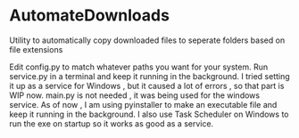 # AutomateDownloads
 Utility to automatically copy downloaded files to seperate folders based on file extensions

 Edit config.py to match whatever paths you want for your system.
 Run service.py in a terminal and keep it running in the background.
 I tried setting it up as a service for Windows , but it caused a lot of errors ,  so that part is WIP now.
 main.py is not needed , it was being used for the windows service.
 As of now , I am using pyinstaller to make an executable file and keep it running in the background.
 I also use Task Scheduler on Windows to run the exe on startup so it works as good as a service.
